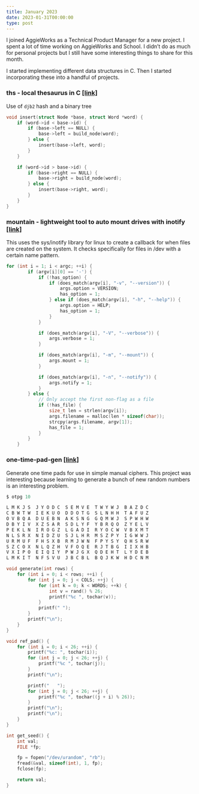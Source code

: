 ```yaml
---
title: January 2023
date: 2023-01-31T00:00:00
type: post
---
```


I joined AggieWorks as a Technical Product Manager for a new project. I spent a lot of time working on AggieWorks and School. I didn’t do as much for personal projects but I still have some interesting things to share for this month.

I started implementing different data structures in C. Then I started incorporating these into a handful of projects.

### ths - local thesaurus in C [[link]](https://github.com/JakeRoggenbuck/ths)

Use of `djb2` hash and a binary tree

```c
void insert(struct Node *base, struct Word *word) {
    if (word->id < base->id) {
        if (base->left == NULL) {
            base->left = build_node(word);
        } else {
            insert(base->left, word);
        }
    }

    if (word->id > base->id) {
        if (base->right == NULL) {
            base->right = build_node(word);
        } else {
            insert(base->right, word);
        }
    }
}
```

### mountain - lightweight tool to auto mount drives with inotify [[link]](https://github.com/JakeRoggenbuck/mountain)

This uses the sys/inotify library for linux to create a callback for when files are created on the system. It checks specifically for files in /dev with a certain name pattern.

```c
for (int i = 1; i < argc; ++i) {
        if (argv[i][0] == '-') {
            if (!has_option) {
                if (does_match(argv[i], "-v", "--version")) {
                    args.option = VERSION;
                    has_option = 1;
                } else if (does_match(argv[i], "-h", "--help")) {
                    args.option = HELP;
                    has_option = 1;
                }
            }

            if (does_match(argv[i], "-V", "--verbose")) {
                args.verbose = 1;
            }

            if (does_match(argv[i], "-m", "--mount")) {
                args.mount = 1;
            }

            if (does_match(argv[i], "-n", "--notify")) {
                args.notify = 1;
            }
        } else {
            // Only accept the first non-flag as a file
            if (!has_file) {
                size_t len = strlen(argv[i]);
                args.filename = malloc(len * sizeof(char));
                strcpy(args.filename, argv[1]);
                has_file = 1;
            }
        }
    }
```

### **one-time-pad-gen [[link]](https://github.com/JakeRoggenbuck/one-time-pad-gen)**

Generate one time pads for use in simple manual ciphers. This project was interesting because learning to generate a bunch of new random numbers is an interesting problem.

```c
$ otpg 10
```

```c
L M K J S  J Y O D C  S E M V E  T W Y W J  B A Z D C
C B W T W  I E K U O  D D O T G  S L N H H  T A F U Z
O V B Q A  D U E B N  A K S N G  G Q M W J  S P W H W
D B Y I V  X Z S A R  S D L Y F  Y B R Q O  Z Y E L V
P E K L N  I R O G Z  L G A D I  R Y O C W  V B X M T
N L S R X  N I D Z U  S J L H R  M S Z P Y  I G W W J
U R M U F  F H S X B  R M J W N  F P Y S Y  Q H S R W
S Z C O X  N L Q Z H  V F O Q E  R J T B G  I I X H B
V X I P O  E I Q I Y  P W J G X  Q D E H T  L Y D E B
L M K I T  N F S V U  J B C B L  B Q J K W  H D C N M
```

```c
void generate(int rows) {
    for (int i = 0; i < rows; ++i) {
        for (int j = 0; j < COLS; ++j) {
            for (int k = 0; k < WORDS; ++k) {
                int v = rand() % 26;
                printf("%c ", tochar(v));
            }
            printf(" ");
        }
        printf("\n");
    }
}

void ref_pad() {
    for (int i = 0; i < 26; ++i) {
        printf("%c: ", tochar(i));
        for (int j = 0; j < 26; ++j) {
            printf("%c ", tochar(j));
        }
        printf("\n");

        printf("   ");
        for (int j = 0; j < 26; ++j) {
            printf("%c ", tochar((j + i) % 26));
        }
        printf("\n");
        printf("\n");
    }
}

int get_seed() {
    int val;
    FILE *fp;

    fp = fopen("/dev/urandom", "rb");
    fread(&val, sizeof(int), 1, fp);
    fclose(fp);

    return val;
}
```
